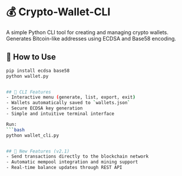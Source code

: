 # 💰 Crypto-Wallet-CLI

A simple Python CLI tool for creating and managing crypto wallets.  
Generates Bitcoin-like addresses using ECDSA and Base58 encoding.

## 🚀 How to Use
```bash
pip install ecdsa base58
python wallet.py


## 🧰 CLI Features
- Interactive menu (generate, list, export, exit)
- Wallets automatically saved to `wallets.json`
- Secure ECDSA key generation
- Simple and intuitive terminal interface

Run:
```bash
python wallet_cli.py


## 🚀 New Features (v2.1)
- Send transactions directly to the blockchain network
- Automatic mempool integration and mining support
- Real-time balance updates through REST API
